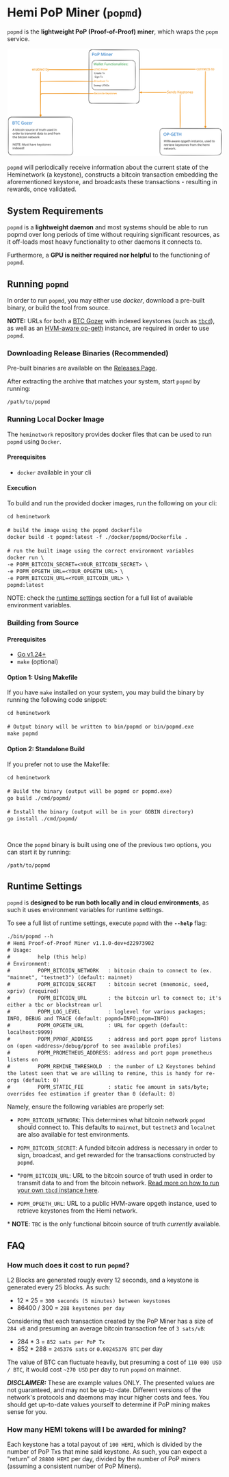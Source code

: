 # Hemi PoP Miner (`popmd`)

`popmd` is the **lightweight PoP (Proof-of-Proof) miner**, which wraps the `popm` service.

![Depiction of L1 Profile](images/popminer.svg)

`popmd` will periodically receive information about the current state of the Heminetwork (a keystone), constructs 
a bitcoin transaction embedding the aforementioned keystone, and broadcasts these transactions - resulting in 
rewards, once validated.

## System Requirements

`popmd` is a **lightweight daemon** and most systems should be able to run popmd over long periods of time without requiring significant resources, as it off-loads most heavy functionality to other daemons it connects to.

Furthermore, a **GPU is neither required nor helpful** to the functioning of `popmd`.

## Running `popmd`

In order to run `popmd`, you may either use _docker_, download a pre-built binary, or build the tool from source.

**NOTE:** URLs for both a [BTC Gozer](../../bitcoin/wallet/README.md) with indexed keystones (such as [`tbcd`]((../tbcd/README.md).)), as well as an [HVM-aware op-geth](https://github.com/hemilabs/op-geth) instance, are required in order to use `popmd`.

### Downloading Release Binaries (Recommended)

Pre-built binaries are available on the [Releases Page](https://github.com/hemilabs/heminetwork/releases).

After extracting the archive that matches your system, start `popmd` by running:

```shell
/path/to/popmd
```

### Running Local Docker Image

The `heminetwork` repository provides docker files that can be used to run `popmd` using `Docker`.

#### Prerequisites

- `docker` available in your cli

####  Execution

To build and run the provided docker images, run the following on your cli:

```shell
cd heminetwork

# build the image using the popmd dockerfile
docker build -t popmd:latest -f ./docker/popmd/Dockerfile .

# run the built image using the correct environment variables
docker run \
-e POPM_BITCOIN_SECRET=<YOUR_BITCOIN_SECRET> \
-e POPM_OPGETH_URL=<YOUR_OPGETH_URL> \
-e POPM_BITCOIN_URL=<YOUR_BITCOIN_URL> \
popmd:latest
```

NOTE: check the [runtime settings](#runtime-settings) section for a full list of available environment variables.

### Building from Source

#### Prerequisites

- [Go v1.24+](https://go.dev/dl/)
- `make` (optional)

#### Option 1: Using Makefile

If you have `make` installed on your system, you may build the binary by running the following code snippet:

```shell
cd heminetwork

# Output binary will be written to bin/popmd or bin/popmd.exe
make popmd
```

#### Option 2: Standalone Build

If you prefer not to use the Makefile:

```shell
cd heminetwork

# Build the binary (output will be popmd or popmd.exe)
go build ./cmd/popmd/

# Install the binary (output will be in your GOBIN directory)
go install ./cmd/popmd/
```

<br>

Once the `popmd` binary is built using one of the previous two options, you can start it by running:

```shell
/path/to/popmd
```

## Runtime Settings

`popmd` is **designed to be run both locally and in cloud environments**, as such it uses environment variables for runtime settings.

To see a full list of runtime settings, execute `popmd` with the **`--help`** flag:

```shell
./bin/popmd --h
# Hemi Proof-of-Proof Miner v1.1.0-dev+d22973902
# Usage:
#         help (this help)
# Environment:
#         POPM_BITCOIN_NETWORK   : bitcoin chain to connect to (ex. "mainnet", "testnet3") (default: mainnet)
#         POPM_BITCOIN_SECRET    : bitcoin secret (mnemonic, seed, xpriv) (required) 
#         POPM_BITCOIN_URL       : the bitcoin url to connect to; it's either a tbc or blockstream url 
#         POPM_LOG_LEVEL         : loglevel for various packages; INFO, DEBUG and TRACE (default: popmd=INFO;popm=INFO)
#         POPM_OPGETH_URL        : URL for opgeth (default: localhost:9999)
#         POPM_PPROF_ADDRESS     : address and port popm pprof listens on (open <address>/debug/pprof to see available profiles) 
#         POPM_PROMETHEUS_ADDRESS: address and port popm prometheus listens on 
#         POPM_REMINE_THRESHOLD  : the number of L2 Keystones behind the latest seen that we are willing to remine, this is handy for re-orgs (default: 0)
#         POPM_STATIC_FEE        : static fee amount in sats/byte; overrides fee estimation if greater than 0 (default: 0)
```

Namely, ensure the following variables are properly set: 

- `POPM_BITCOIN_NETWORK`: This determines what bitcoin network `popmd` should connect to. This defaults to `mainnet`, but `testnet3` and `localnet` are also available for test environments. 

- `POPM_BITCOIN_SECRET`: A funded bitcoin address is necessary in order to sign, broadcast, and get rewarded for the  transactions constructed by `popmd`. 

- *`POPM_BITCOIN_URL`: URL to the bitcoin source of truth used in order to transmit data to and from the bitcoin network. [Read more on how to run your own `tbcd` instance here](../tbcd/README.md).

- `POPM_OPGETH_URL`: URL to a public HVM-aware opgeth instance, used to retrieve keystones from the Hemi network.

\* **NOTE**: `TBC` is the only functional bitcoin source of truth _currently_ available.

## FAQ

### How much does it cost to run `popmd`?

L2 Blocks are generated rougly every 12 seconds, and a keystone is generated every 25 blocks. As such:

- 12 * 25 = `300 seconds (5 minutes) between keystones`
- 86400 / 300 = `288 keystones per day`

Considering that each transaction created by the PoP Miner has a size of `284 vB` and presuming an average bitcoin transaction fee of `3 sats/vB`: 

- 284 * 3 = `852 sats per PoP Tx`
- 852 * 288 = `245376 sats` or `0.00245376 BTC` per day

The value of BTC can fluctuate heavily, but presuming a cost of `110 000 USD / BTC`, it would cost `~270 USD` per day to run `popmd` on mainnet.

_**DISCLAIMER:**_ These are example values ONLY. The presented values are not guaranteed, and may not be up-to-date. Different versions of the network's protocols and daemons may incur higher costs and fees. You should get up-to-date values yourself to determine if PoP mining makes sense for you.

### How many HEMI tokens will I be awarded for mining?

Each keystone has a total payout of `100 HEMI`, which is divided by the number of PoP Txs that mine said keystone. As such, you can expect a "return" of `28800 HEMI` per day, divided by the number of PoP miners (assuming a consistent number of PoP Miners).
